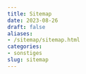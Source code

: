 ```yaml
---
title: Sitemap
date: 2023-08-26
draft: false
aliases:
- /sitemap/sitemap.html
categories:
- sonstiges
slug: sitemap
---
```



